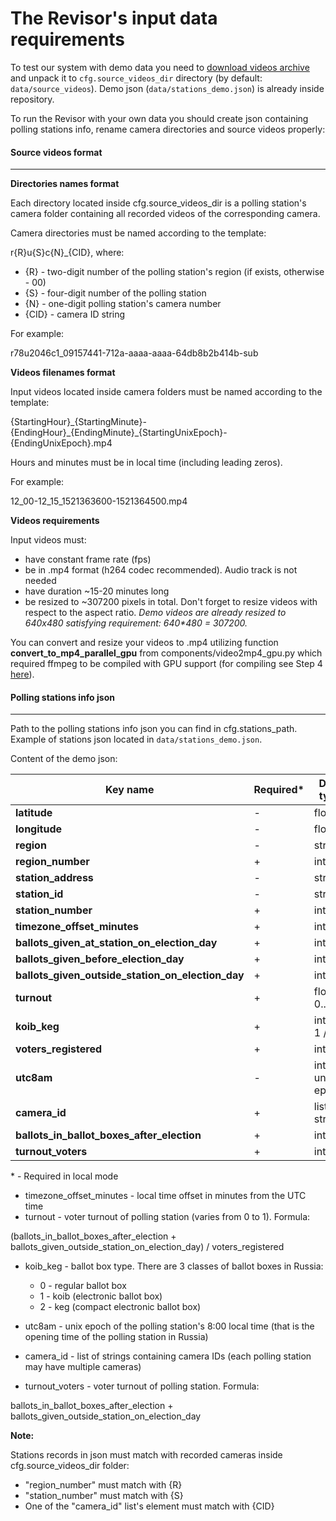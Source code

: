 # **The Revisor's** input data requirements

To test our system with demo data you need to [download videos archive](https://drive.proton.me/urls/WQ3SPRX26W#W9VIFkNu3c2b) 
and unpack it to `cfg.source_videos_dir` directory (by default: `data/source_videos`). 
Demo json (`data/stations_demo.json`) is already inside repository.

To run the Revisor with your own data you should create json containing 
polling stations info, rename camera directories and source videos properly:

#### Source videos format

---

**Directories names format**

Each directory located inside cfg.source_videos_dir is a polling station's camera 
folder containing all recorded videos of the corresponding camera. 

Camera directories must be named according to the template:

r{R}u{S}c{N}_{CID}, where:

* {R} - two-digit number of the polling station's region (if exists, otherwise - 00)
* {S} - four-digit number of the polling station
* {N} - one-digit polling station's camera number
* {CID} - camera ID string

For example: 

r78u2046c1_09157441-712a-aaaa-aaaa-64db8b2b414b-sub

**Videos filenames format**

Input videos located inside camera folders must be named according to the template:

{StartingHour}\_{StartingMinute}-{EndingHour}\_{EndingMinute}\_{StartingUnixEpoch}-{EndingUnixEpoch}.mp4

Hours and minutes must be in local time (including leading zeros).

For example:

12_00-12_15_1521363600-1521364500.mp4

**Videos requirements**

Input videos must:
 
* have constant frame rate (fps)
* be in .mp4 format (h264 codec recommended). Audio track is not needed
* have duration ~15-20 minutes long
* be resized to ~307200 pixels in total. Don't forget to resize videos with respect 
to the aspect ratio. _Demo videos are already resized to 640x480 
satisfying requirement: 640*480 = 307200._ 

You can convert and resize your videos to .mp4 utilizing function **convert_to_mp4_parallel_gpu** 
from components/video2mp4_gpu.py which required ffmpeg to be compiled with GPU support 
(for compiling see Step 4 [here](INSTALLATION.MD)).



#### Polling stations info json

---

Path to the polling stations info json you can find in cfg.stations_path.
Example of stations json located in `data/stations_demo.json`.

Content of the demo json:

| Key name                                          | Required* | Data type       |
|---------------------------------------------------|-----------|-----------------|
| **latitude**                                      | -         | float           |
| **longitude**                                     | -         | float           |
| **region**                                        | -         | string          |
| **region_number**                                 | +         | int             |
| **station_address**                               | -         | string          |
| **station_id**                                    | -         | string          |
| **station_number**                                | +         | int             |
| **timezone_offset_minutes**                       | +         | int             |
| **ballots_given_at_station_on_election_day**      | +         | int             |
| **ballots_given_before_election_day**             | +         | int             |
| **ballots_given_outside_station_on_election_day** | +         | int             |
| **turnout**                                       | +         | float, 0...1    |
| **koib_keg**                                      | +         | int, 0 / 1 / 2  |
| **voters_registered**                             | +         | int             |
| **utc8am**                                        | -         | int, unix epoch |
| **camera_id**                                     | +         | list of strings |
| **ballots_in_ballot_boxes_after_election**        | +         | int             |
| **turnout_voters**                                | +         | int             |

\* - Required in local mode

* timezone_offset_minutes - local time offset in minutes from the UTC time
* turnout - voter turnout of polling station (varies from 0 to 1). Formula:  

(ballots_in_ballot_boxes_after_election + ballots_given_outside_station_on_election_day) / voters_registered

* koib_keg - ballot box type. There are 3 classes of ballot boxes in Russia: 
    * 0 - regular ballot box
    * 1 - koib (electronic ballot box)
    * 2 - keg (compact electronic ballot box)

* utc8am - unix epoch of the polling station's 8:00 local time (that is the opening time of the polling station in Russia)
* camera_id - list of strings containing camera IDs (each polling station may have multiple cameras)
* turnout_voters - voter turnout of polling station. Formula: 

ballots_in_ballot_boxes_after_election + ballots_given_outside_station_on_election_day

**Note:**

Stations records in json must match with recorded cameras inside cfg.source_videos_dir folder:

* "region_number" must match with {R}
* "station_number" must match with {S}
* One of the "camera_id" list's element must match with {CID}
